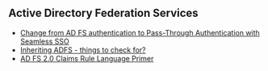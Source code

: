 ## Active Directory Federation Services
* [Change from AD FS authentication to Pass-Through Authentication with Seamless SSO](https://blogs.technet.microsoft.com/undocumentedfeatures/2018/04/04/change-from-ad-fs-authentication-to-seamless-sso/)
* [Inheriting ADFS - things to check for?](https://www.reddit.com/r/sysadmin/comments/96ifiu/inheriting_adfs_things_to_check_for/)
* [AD FS 2.0 Claims Rule Language Primer](https://blogs.technet.microsoft.com/askds/2011/10/07/ad-fs-2-0-claims-rule-language-primer/)


